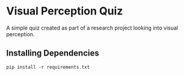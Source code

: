 # Visual Perception Quiz

A simple quiz created as part of a research project looking into visual perception.

## Installing Dependencies
```
pip install -r requirements.txt
```